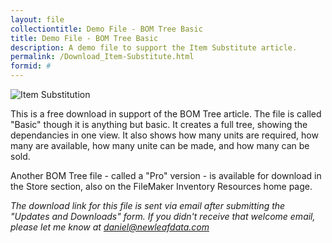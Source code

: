 ```yaml
---
layout: file
collectiontitle: Demo File - BOM Tree Basic
title: Demo File - BOM Tree Basic
description: A demo file to support the Item Substitute article.
permalink: /Download_Item-Substitute.html
formid: #
---
```


![Item Substitution](http://newleafdata.com/images/fmp_itemBOMRel.png)

This is a free download in support of the BOM Tree article.  The file is called "Basic" though it is anything but basic.  It creates a full tree, showing the dependancies in one view.  It also shows how many units are required, how many are available, how many unite can be made, and how many can be sold.

Another BOM Tree file - called a "Pro" version - is available for download in the Store section, also on the FileMaker Inventory Resources home page.

*The download link for this file is sent via email after submitting the "Updates and Downloads" form.  If you didn't receive that welcome email, please let me know at daniel@newleafdata.com*

